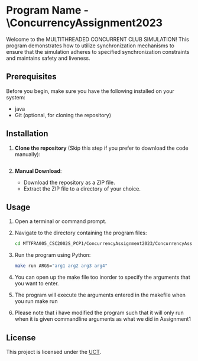 # Program Name -\ConcurrencyAssignment2023

Welcome to the MULTITHREADED CONCURRENT CLUB SIMULATION! This program demonstrates how to utilize synchronization mechanisms to
ensure that the simulation adheres to specified synchronization constraints and maintains safety and liveness.

## Prerequisites
Before you begin, make sure you have the following installed on your system:
- java 
- Git (optional, for cloning the repository)

## Installation
1. **Clone the repository** (Skip this step if you prefer to download the code manually):
   ```bash
   
   ```

2. **Manual Download**:
   - Download the repository as a ZIP file.
   - Extract the ZIP file to a directory of your choice.

## Usage
1. Open a terminal or command prompt.

2. Navigate to the directory containing the program files:
   ```bash
   cd MTTFRA005_CSC2002S_PCP1/ConcurrencyAssignment2023/ConcurrencyAssignment2023 
   ```

3. Run the program using Python:
   ```bash
   make run ARGS="arg1 arg2 arg3 arg4"
   ```

4. You can open up the make file too inorder to specify the arguments that you want to enter.

5. The program will execute the arguments entered in the makefile when you run make run
6. Please note that i have modified the program such that it will only run when it is given commandline arguments as what we did in Assignment1

## License
This project is licensed under the [UCT](LICENSE).
